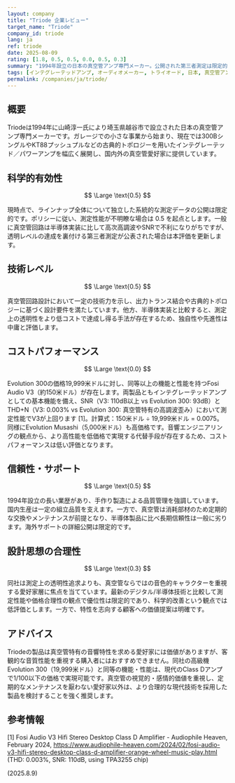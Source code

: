 ```yaml
---
layout: company
title: "Triode 企業レビュー"
target_name: "Triode"
company_id: triode
lang: ja
ref: triode
date: 2025-08-09
rating: [1.8, 0.5, 0.5, 0.0, 0.5, 0.3]
summary: "1994年設立の日本の真空管アンプ専門メーカー。公開された第三者測定は限定的であり、評価はポリシーに基づく方法論で行う。"
tags: [インテグレーテッドアンプ, オーディオメーカー, トライオード, 日本, 真空管アンプ]
permalink: /companies/ja/triode/
---
```

## 概要

Triodeは1994年に山崎淳一氏により埼玉県越谷市で設立された日本の真空管アンプ専門メーカーです。ガレージでの小さな事業から始まり、現在では300BシングルやKT88プッシュプルなどの古典的トポロジーを用いたインテグレーテッド／パワーアンプを幅広く展開し、国内外の真空管愛好家に提供しています。

## 科学的有効性

$$ \Large \text{0.5} $$

現時点で、ラインナップ全体について独立した系統的な測定データの公開は限定的です。ポリシーに従い、測定性能が不明瞭な場合は 0.5 を起点とします。一般に真空管回路は半導体実装に比して高次高調波やSNRで不利になりがちですが、透明レベルの達成を裏付ける第三者測定が公表された場合は本評価を更新します。

## 技術レベル

$$ \Large \text{0.5} $$

真空管回路設計において一定の技術力を示し、出力トランス結合や古典的トポロジーに基づく設計要件を満たしています。他方、半導体実装と比較すると、測定上の透明性をより低コストで達成し得る手法が存在するため、独自性や先進性は中庸と評価します。

## コストパフォーマンス

$$ \Large \text{0.0} $$

Evolution 300の価格19,999米ドルに対し、同等以上の機能と性能を持つFosi Audio V3（約150米ドル）が存在します。両製品ともインテグレーテッドアンプとしての基本機能を備え、SNR（V3: 110dB以上 vs Evolution 300: 93dB）とTHD+N（V3: 0.003% vs Evolution 300: 真空管特有の高調波歪み）において測定性能でV3が上回ります [1]。計算式：150米ドル ÷ 19,999米ドル = 0.0075。同様にEvolution Musashi（5,000米ドル）も高価格です。音響エンジニアリングの観点から、より高性能を低価格で実現する代替手段が存在するため、コストパフォーマンスは低い評価となります。

## 信頼性・サポート

$$ \Large \text{0.5} $$

1994年設立の長い業歴があり、手作り製造による品質管理を強調しています。国内生産は一定の組立品質を支えます。一方で、真空管は消耗部材のため定期的な交換やメンテナンスが前提となり、半導体製品に比べ長期信頼性は一般に劣ります。海外サポートの詳細公開は限定的です。

## 設計思想の合理性

$$ \Large \text{0.3} $$

同社は測定上の透明性追求よりも、真空管ならではの音色的キャラクターを重視する愛好家層に焦点を当てています。最新のデジタル/半導体技術と比較して測定性能や価格合理性の観点で優位性は限定的であり、科学的改善という観点では低評価とします。一方で、特性を志向する顧客への価値提案は明確です。

## アドバイス

Triodeの製品は真空管特有の音響特性を求める愛好家には価値がありますが、客観的な音質性能を重視する購入者にはおすすめできません。同社の高級機Evolution 300（19,999米ドル）と同等の機能・性能は、現代のClass Dアンプで1/100以下の価格で実現可能です。真空管の視覚的・感情的価値を重視し、定期的なメンテナンスを厭わない愛好家以外は、より合理的な現代技術を採用した製品を検討することを強く推奨します。

## 参考情報

[1] Fosi Audio V3 Hifi Stereo Desktop Class D Amplifier - Audiophile Heaven, February 2024, https://www.audiophile-heaven.com/2024/02/fosi-audio-v3-hifi-stereo-desktop-class-d-amplifier-orange-wheel-music-play.html (THD: 0.003%, SNR: 110dB, using TPA3255 chip)

(2025.8.9)